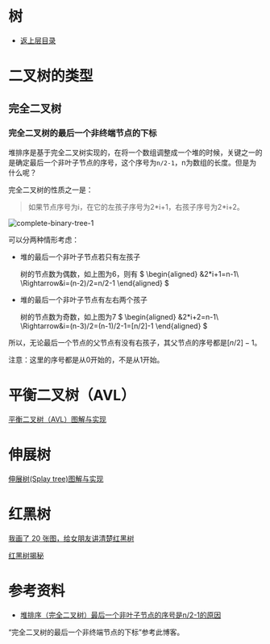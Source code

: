 # 树

* [返上层目录](../data-structures.md)



# 二叉树的类型

## 完全二叉树

### 完全二叉树的最后一个非终端节点的下标

堆排序是基于完全二叉树实现的，在将一个数组调整成一个堆的时候，关键之一的是确定最后一个非叶子节点的序号，这个序号为`n/2-1`，n为数组的长度。但是为什么呢？

完全二叉树的性质之一是：

> 如果节点序号为i，在它的左孩子序号为2\*i+1，右孩子序号为2\*i+2。

![complete-binary-tree-1](coding/data-structures-and-algorithms/data-structures/tree/pic/complete-binary-tree-1.png)

可以分两种情形考虑：

* 堆的最后一个非叶子节点若只有左孩子

  树的节点数为偶数，如上图为6，则有
  $
  \begin{aligned}
  &2*i+1=n-1\\
  \Rightarrow&i=(n-2)/2=n/2-1
  \end{aligned}
  $





* 堆的最后一个非叶子节点有左右两个孩子

  树的节点数为奇数，如上图为7
  $
  \begin{aligned}
  &2*i+2=n-1\\
  \Rightarrow&i=(n-3)/2=(n-1)/2-1=[n/2]-1
  \end{aligned}
  $





所以，无论最后一个节点的父节点有没有右孩子，其父节点的序号都是$[n/2]-1$。

注意：这里的序号都是从0开始的，不是从1开始。



# 平衡二叉树（AVL）

[平衡二叉树（AVL）图解与实现](https://blog.csdn.net/u014634338/article/details/42465089)



# 伸展树

[伸展树(Splay tree)图解与实现](https://blog.csdn.net/u014634338/article/details/49586689)



# 红黑树

[我画了 20 张图，给女朋友讲清楚红黑树](https://zhuanlan.zhihu.com/p/95892351)

[红黑树揭秘](https://zhuanlan.zhihu.com/p/122257022)

# 参考资料

* [堆排序（完全二叉树）最后一个非叶子节点的序号是n/2-1的原因](https://www.cnblogs.com/malw/p/10542557.html)

“完全二叉树的最后一个非终端节点的下标”参考此博客。


